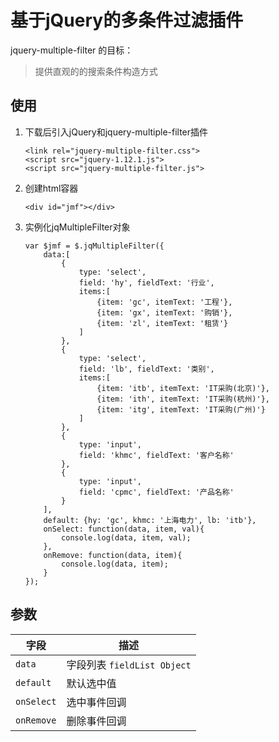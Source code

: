 # 基于jQuery的多条件过滤插件

jquery-multiple-filter 的目标：

> 提供直观的的搜索条件构造方式

## 使用

1. 下载后引入jQuery和jquery-multiple-filter插件

	```
	<link rel="jquery-multiple-filter.css">
  	<script src="jquery-1.12.1.js">
  	<script src="jquery-multiple-filter.js">
	``` 
2. 创建html容器

	```
	<div id="jmf"></div>
	```
3. 实例化jqMultipleFilter对象

	```
	var $jmf = $.jqMultipleFilter({
		data:[
            {
                type: 'select',
                field: 'hy', fieldText: '行业',
                items:[
                    {item: 'gc', itemText: '工程'},
                    {item: 'gx', itemText: '购销'},
                    {item: 'zl', itemText: '租赁'}
                ]
            },
            {
                type: 'select',
                field: 'lb', fieldText: '类别',
                items:[
                    {item: 'itb', itemText: 'IT采购(北京)'},
                    {item: 'ith', itemText: 'IT采购(杭州)'},
                    {item: 'itg', itemText: 'IT采购(广州)'}
                ]
            },
            {
                type: 'input',
                field: 'khmc', fieldText: '客户名称'
            },
            {
                type: 'input',
                field: 'cpmc', fieldText: '产品名称'
            }
        ],
        default: {hy: 'gc', khmc: '上海电力', lb: 'itb'},
        onSelect: function(data, item, val){
            console.log(data, item, val);
        },
        onRemove: function(data, item){
            console.log(data, item);
        }
	});
	```
## 参数

| 字段 | 描述 |
| --- | ----------- |
| `data` | 字段列表 `fieldList Object` |
| `default` | 默认选中值 |
| `onSelect` | 选中事件回调 |
| `onRemove` | 删除事件回调 |

